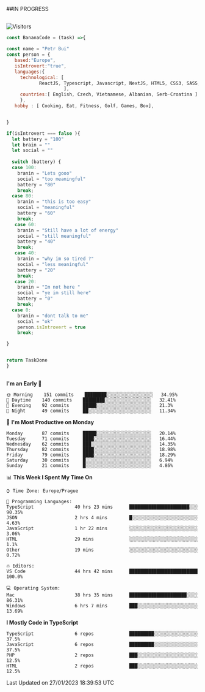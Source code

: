 ##IN PROGRESS
##
![Visitors](https://komarev.com/ghpvc/?username=petrbui&style=for-the-badge&label=Visitors+👀)
```Javascript
const BananaCode = (task) =>{

const name = "Petr Bui"
const person = {
   based:"Europe",
   isIntrovert:"true",
   languages:{
     technological: [ 
            ReactJS, Typescript, Javascript, NextJS, HTML5, CSS3, SASS, Redux, Node, Storybook, Styled-Component
                     ],
     countries:[ English, Czech, Vietnamese, Albanian, Serb-Croatina ]
     },
   hobby : [ Cooking, Eat, Fitness, Golf, Games, Box],


}

if(isIntrovert === false ){
  let battery = "100"
  let brain = ""
  let social = ""
  
  switch (battery) {
  case 100:
    branin = "Lets gooo"
    social = "too meaningful"
    battery = "80"
    break;
  case 80:
    branin = "this is too easy"
    social = "meaningful"
    battery = "60"
    break;
   case 60:
    branin = "Still have a lot of energy"
    social = "still meaningful"
    battery = "40"
    break;
   case 40:
    branin = "why im so tired ?"
    social = "less meaningful"
    battery = "20"
    break;
   case 20:
    branin = "Im not here "
    social = "ye im still here"
    battery = "0"
    break;
  case 0:
    branin = "dont talk to me"
    social = "ok"
    person.isIntrovert = true
    break;

}


return TaskDone
}
```



##
<!--
[![My GitHub stats](https://github-readme-stats.vercel.app/api?username=petrbui&theme=github_dark)](https://github.com/anuraghazra/github-readme-stats)

[![My wakatime stats](https://github-readme-stats.vercel.app/api/wakatime?username=petrbui&theme=github_dark)](https://github.com/anuraghazra/github-readme-stats)
-->
<!--START_SECTION:waka-->
**I'm an Early 🐤** 

```text
🌞 Morning    151 commits    ████████░░░░░░░░░░░░░░░░░   34.95% 
🌆 Daytime    140 commits    ████████░░░░░░░░░░░░░░░░░   32.41% 
🌃 Evening    92 commits     █████░░░░░░░░░░░░░░░░░░░░   21.3% 
🌙 Night      49 commits     ██░░░░░░░░░░░░░░░░░░░░░░░   11.34%

```
📅 **I'm Most Productive on Monday** 

```text
Monday       87 commits     █████░░░░░░░░░░░░░░░░░░░░   20.14% 
Tuesday      71 commits     ████░░░░░░░░░░░░░░░░░░░░░   16.44% 
Wednesday    62 commits     ███░░░░░░░░░░░░░░░░░░░░░░   14.35% 
Thursday     82 commits     ████░░░░░░░░░░░░░░░░░░░░░   18.98% 
Friday       79 commits     ████░░░░░░░░░░░░░░░░░░░░░   18.29% 
Saturday     30 commits     █░░░░░░░░░░░░░░░░░░░░░░░░   6.94% 
Sunday       21 commits     █░░░░░░░░░░░░░░░░░░░░░░░░   4.86%

```


📊 **This Week I Spent My Time On** 

```text
⌚︎ Time Zone: Europe/Prague

💬 Programming Languages: 
TypeScript               40 hrs 23 mins      ██████████████████████░░░   90.35% 
JSON                     2 hrs 4 mins        █░░░░░░░░░░░░░░░░░░░░░░░░   4.63% 
JavaScript               1 hr 22 mins        ░░░░░░░░░░░░░░░░░░░░░░░░░   3.06% 
HTML                     29 mins             ░░░░░░░░░░░░░░░░░░░░░░░░░   1.1% 
Other                    19 mins             ░░░░░░░░░░░░░░░░░░░░░░░░░   0.72%

🔥 Editors: 
VS Code                  44 hrs 42 mins      █████████████████████████   100.0%

💻 Operating System: 
Mac                      38 hrs 35 mins      █████████████████████░░░░   86.31% 
Windows                  6 hrs 7 mins        ███░░░░░░░░░░░░░░░░░░░░░░   13.69%

```

**I Mostly Code in TypeScript** 

```text
TypeScript               6 repos             █████████░░░░░░░░░░░░░░░░   37.5% 
JavaScript               6 repos             █████████░░░░░░░░░░░░░░░░   37.5% 
PHP                      2 repos             ███░░░░░░░░░░░░░░░░░░░░░░   12.5% 
HTML                     2 repos             ███░░░░░░░░░░░░░░░░░░░░░░   12.5%

```



 Last Updated on 27/01/2023 18:39:53 UTC
<!--END_SECTION:waka-->
